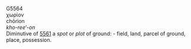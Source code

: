 <body>
  <p>G5564<br>  χωρίον  <br> chōrion  <br><i>kho-ree‘-on </i><br>Diminutive of <a href="g5561.htm">5561</a>  a <i>spot</i> or <i>plot</i> of ground: - field, land, parcel of ground, place, possession.<br></p>
 </body>